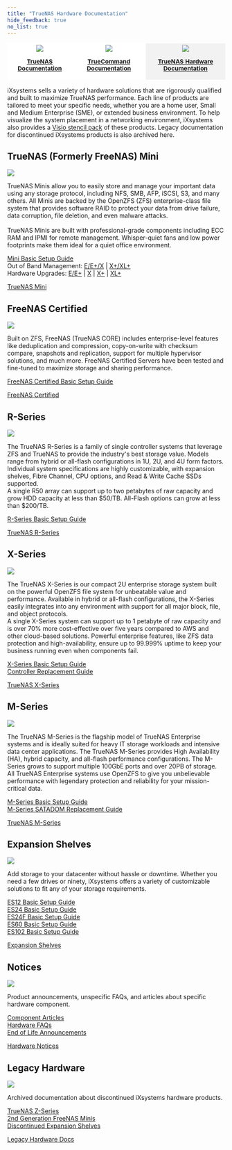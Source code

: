 ```yaml
---
title: "TrueNAS Hardware Documentation"
hide_feedback: true
no_list: true
---
```


<table style="overflow-x:hidden;background:white;">
	<tr class="hubcategories">
		<th style="border:hidden;"><a href="/hub/" title="TrueNAS Documentation Hub"><img class="hubcategoryimage" src="/images/truenas_open_storage-logo-full-color-rgb.png" style="max-width:60%;"><p style="text-align:center;font-size:85%">TrueNAS Documentation</p></th>
		<th style="border:hidden;"><a href="/truecommand/" title="TrueCommand Documentation"><img class="hubcategoryimage" src="/images/truecommand-logo-full-color-rgb.png" style="max-width:70%;"><p style="text-align:center;font-size:85%">TrueCommand Documentation</p></th>
		<th style="border:hidden;background-color:#f2f2f2;"><a href="/hardware/" title="TrueNAS Hardware Documentation"><img class="hubcategoryimage" src="/images/TrueNASSystems.png" style="max-width:60%"><p style="text-align:center;font-size:85%">TrueNAS Hardware Documentation</p></th>
	</tr>
</table>

<p style="max-width:100%;">iXsystems sells a variety of hardware solutions that are rigorously qualified and built to maximize TrueNAS performance.
Each line of products are tailored to meet your specific needs, whether you are a home user, Small and Medium Enterprise (SME), or extended business environment.
To help visualize the system placement in a networking environment, iXsystems also provides a <a href="/hardware/stencils/">Visio stencil pack</a> of these products.
Legacy documentation for discontinued iXsystems products is also archived here.</p>

## TrueNAS (Formerly FreeNAS) Mini

<div class="hubrow">
	<div class="imgcolumn">
		<img src="/images/MiniFamilyLineupHEROImageFinalcompressor.png">
	</div>
	<div class="textcolumn">
		<p>TrueNAS Minis allow you to easily store and manage your important data using any storage protocol, including NFS, SMB, AFP, iSCSI, S3, and many others.
		All Minis are backed by the OpenZFS (ZFS) enterprise-class file system that provides software RAID to protect your data from drive failure, data corruption, file deletion, and even malware attacks.<br><br>
		TrueNAS Minis are built with professional-grade components including ECC RAM and IPMI for remote management. Whisper-quiet fans and low power footprints make them ideal for a quiet office environment.</p>
		<p><a href="/hardware/mini/minibsg/">Mini Basic Setup Guide</a><br>
		Out of Band Management: <a href="/hardware/mini/miniee+xoobm/">E/E+/X</a> | <a href="/hardware/mini/minix+xl+oobm/">X+/XL+</a><br>
		Hardware Upgrades: <a href="/hardware/mini/miniee+hug/">E/E+</a> | <a href="/hardware/mini/minixhug/">X</a> | <a href="/hardware/mini/minix+hug/">X+</a> | <a href="/hardware/mini/minixl+hug/">XL+</a></p>
		<a class="linkbutton" href="/hardware/mini/">TrueNAS Mini</a><br>		
	</div>
</div>


## FreeNAS Certified

<div class="hubrow">
	<div class="imgcolumn">
		<img src="/images/FreeNASCertified.png">
	</div>
	<div class="textcolumn">
		<p>Built on ZFS, FreeNAS (TrueNAS CORE) includes enterprise-level features like deduplication and compression, copy-on-write with checksum compare, snapshots and replication, support for multiple hypervisor solutions, and much more.
		FreeNAS Certified Servers have been tested and fine-tuned to maximize storage and sharing performance.</p>
		<p><a href="/hardware/fn-certified/fn-certified-bsg/">FreeNAS Certified Basic Setup Guide</a></p>
		<a class="linkbutton" href="/hardware/fn-certified/">FreeNAS Certified</a>
	</div>
</div>

## R-Series

<div class="hubrow">
	<div class="imgcolumn">
		<img src="/images/HeroR50andR40.png">
	</div>
	<div class="textcolumn">
		<p>The TrueNAS R-Series is a family of single controller systems that leverage ZFS and TrueNAS to provide the industry's best storage value. Models range from hybrid or all-flash configurations in 1U, 2U, and 4U form factors. Individual system specifications are highly customizable, with expansion shelves, Fibre Channel, CPU options, and Read & Write Cache SSDs supported.
		<br>
		A single R50 array can support up to two petabytes of raw capacity and grow HDD capacity at less than $50/TB. All-Flash options can grow at less than $200/TB.
		</p>
		<p><a href="/hardware/r-series/rseriesbsg/">R-Series Basic Setup Guide</a></p>
		<a class="linkbutton" href="/hardware/r-series/">TrueNAS R-Series</a>
	</div>
</div>

## X-Series

<div class="hubrow">
	<div class="imgcolumn">
		<img src="/images/HeroXSeries.png">
	</div>
	<div class="textcolumn">
		<p>The TrueNAS X-Series is our compact 2U enterprise storage system built on the powerful OpenZFS file system for unbeatable value and performance.
		Available in hybrid or all-flash configurations, the X-Series easily integrates into any environment with support for all major block, file, and object protocols.
		<br>
		A single X-Series system can support up to 1 petabyte of raw capacity and is over 70% more cost-effective over five years compared to AWS and other cloud-based solutions.
		Powerful enterprise features, like ZFS data protection and high-availability, ensure up to 99.999% uptime to keep your business running even when components fail.
		</p>
		<p><a href="/hardware/x-series/xseries-bsg/">X-Series Basic Setup Guide</a><br>
		<a href="/hardware/x-series/x-series-controller-replacement/">Controller Replacement Guide</a></p>
		<a class="linkbutton" href="/hardware/x-series/">TrueNAS X-Series</a>
	</div>
</div>

## M-Series

<div class="hubrow">
	<div class="imgcolumn">
		<img src="/images/HeroTrueNASM50compressor.png">
	</div>
	<div class="textcolumn">
		<p>The TrueNAS M-Series is the flagship model of TrueNAS Enterprise systems and is ideally suited for heavy IT storage workloads and intensive data center applications.
		The TrueNAS M-Series provides High Availability (HA), hybrid capacity, and all-flash performance configurations.
		The M-Series grows to support multiple 100GbE ports and over 20PB of storage.
		All TrueNAS Enterprise systems use OpenZFS to give you unbelievable performance with legendary protection and reliability for your mission-critical data.</p>
		<p><a href="/hardware/m-series/mseries-3g/">M-Series Basic Setup Guide</a><br>
		<a href="/hardware/m-series/m-series-satadom-replacement/">M-Series SATADOM Replacement Guide</a></p>
		<a class="linkbutton" href="/hardware/m-series/">TrueNAS M-Series</a>
	</div>
</div>

## Expansion Shelves

<div class="hubrow">
	<div class="imgcolumn">
		<img src="/images/tnes60.png">
	</div>
	<div class="textcolumn">
		<p>Add storage to your datacenter without hassle or downtime.
		Whether you need a few drives or ninety, iXsystems offers a variety of customizable solutions to fit any of your storage requirements.</p>
		<p><a href="/hardware/expansion-shelves/es12-bsg/">ES12 Basic Setup Guide</a><br>
		<a href="/hardware/expansion-shelves/es24-bsg/">ES24 Basic Setup Guide</a><br>
		<a href="/hardware/expansion-shelves/es24fbsg/">ES24F Basic Setup Guide</a><br>
		<a href="/hardware/expansion-shelves/es60-bsg/">ES60 Basic Setup Guide</a><br>
		<a href="/hardware/expansion-shelves/es102bsg/">ES102 Basic Setup Guide</a></p>
		<a class="linkbutton" href="/hardware/expansion-shelves/">Expansion Shelves</a>
	</div>
</div>

## Notices

<div class="hubrow">
	<div class="imgcolumn">
		<img src="/images/Promote.jpg">
	</div>
	<div class="textcolumn">
		<p>Product announcements, unspecific FAQs, and articles about specific hardware component.</p>
		<p><a href="/hardware/notices/componentarticles/">Component Articles</a><br>
		<a href="/hardware/notices/faqs/">Hardware FAQs</a><br>
		<a href="/hardware/notices/eolnotices/">End of Life Announcements</a></p>
		<a class="linkbutton" href="/hardware/notices/">Hardware Notices</a>
	</div>
</div>

## Legacy Hardware

<div class="hubrow">
	<div class="imgcolumn">
		<img src="/images/zseries.jpg">
	</div>
	<div class="textcolumn">
		<p>Archived documentation about discontinued iXsystems hardware products.</p>
		<p><a href="/hardware/legacy/z-series/">TrueNAS Z-Series</a><br>
		<a href="/hardware/legacy/mini-gen2/">2nd Generation FreeNAS Minis</a><br>
		<a href="/hardware/legacy/expansion-shelves/">Discontinued Expansion Shelves</a></p>
		<a class="linkbutton" href="/hardware/legacy/">Legacy Hardware Docs</a>
	</div>
</div>
